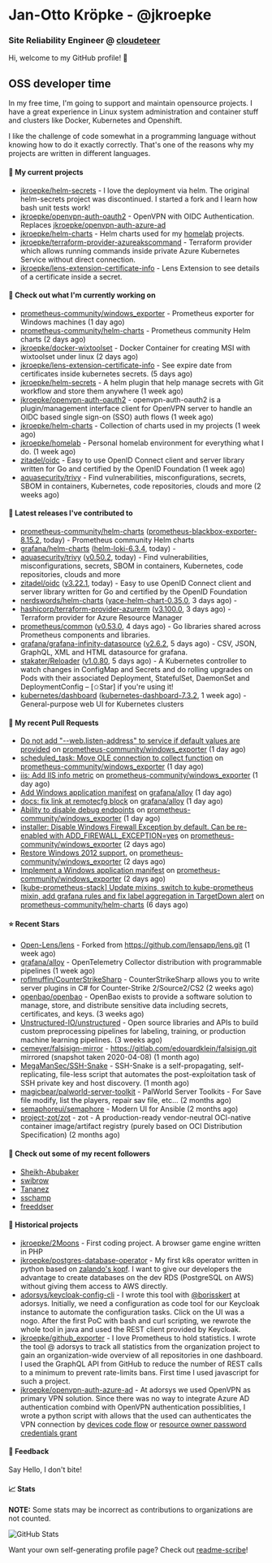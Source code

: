 # Jan-Otto Kröpke - @jkroepke
### Site Reliability Engineer @ [cloudeteer](https://cloudeteer.de/)

Hi, welcome to my GitHub profile! 👋

## OSS developer time
In my free time, I'm going to support and maintain opensource projects. I have a great experience in Linux system administration and container stuff and clusters like Docker, Kubernetes and Openshift.

I like the challenge of code somewhat in a programming language without knowing how to do it exactly correctly. That's one of the reasons why my projects are written in different languages.

#### 🌱 My current projects
- [jkroepke/helm-secrets](https://github.com/jkroepke/helm-secrets) - I love the deployment via helm. The original helm-secrets project was discontinued. I started a fork and I learn how bash unit tests work!
- [jkroepke/openvpn-auth-oauth2](https://github.com/jkroepke/openvpn-auth-oauth2) - OpenVPN with OIDC Authentication. Replaces  [jkroepke/openvpn-auth-azure-ad](https://github.com/jkroepke/openvpn-auth-azure-ad) 
- [jkroepke/helm-charts](https://github.com/jkroepke/helm-charts) - Helm charts used for my [homelab](https://github.com/jkroepke/homelab) projects.
- [jkroepke/terraform-provider-azureakscommand](https://github.com/jkroepke/terraform-provider-azureakscommand) - Terraform provider which allows running commands inside private Azure Kubernetes Service without direct connection.
- [jkroepke/lens-extension-certificate-info](https://github.com/jkroepke/lens-extension-certificate-info) - Lens Extension to see details of a certificate inside a secret.

#### 👷 Check out what I'm currently working on

- [prometheus-community/windows_exporter](https://github.com/prometheus-community/windows_exporter) - Prometheus exporter for Windows machines (1 day ago)
- [prometheus-community/helm-charts](https://github.com/prometheus-community/helm-charts) - Prometheus community Helm charts (2 days ago)
- [jkroepke/docker-wixtoolset](https://github.com/jkroepke/docker-wixtoolset) - Docker Container for creating MSI with wixtoolset under linux (2 days ago)
- [jkroepke/lens-extension-certificate-info](https://github.com/jkroepke/lens-extension-certificate-info) - See expire date from certificates inside kubernetes secrets. (5 days ago)
- [jkroepke/helm-secrets](https://github.com/jkroepke/helm-secrets) - A helm plugin that help manage secrets with Git workflow and store them anywhere (1 week ago)
- [jkroepke/openvpn-auth-oauth2](https://github.com/jkroepke/openvpn-auth-oauth2) - openvpn-auth-oauth2 is a plugin/management interface client for OpenVPN server to handle an OIDC based single sign-on (SSO) auth flows (1 week ago)
- [jkroepke/helm-charts](https://github.com/jkroepke/helm-charts) - Collection of charts used in my projects (1 week ago)
- [jkroepke/homelab](https://github.com/jkroepke/homelab) - Personal homelab environment for everything what I do. (1 week ago)
- [zitadel/oidc](https://github.com/zitadel/oidc) - Easy to use OpenID Connect client and server library written for Go and certified by the OpenID Foundation (1 week ago)
- [aquasecurity/trivy](https://github.com/aquasecurity/trivy) - Find vulnerabilities, misconfigurations, secrets, SBOM in containers, Kubernetes, code repositories, clouds and more (2 weeks ago)

#### 🔭 Latest releases I've contributed to

- [prometheus-community/helm-charts](https://github.com/prometheus-community/helm-charts) ([prometheus-blackbox-exporter-8.15.2](https://github.com/prometheus-community/helm-charts/releases/tag/prometheus-blackbox-exporter-8.15.2), today) - Prometheus community Helm charts
- [grafana/helm-charts](https://github.com/grafana/helm-charts) ([helm-loki-6.3.4](https://github.com/grafana/helm-charts/releases/tag/helm-loki-6.3.4), today) - 
- [aquasecurity/trivy](https://github.com/aquasecurity/trivy) ([v0.50.2](https://github.com/aquasecurity/trivy/releases/tag/v0.50.2), today) - Find vulnerabilities, misconfigurations, secrets, SBOM in containers, Kubernetes, code repositories, clouds and more
- [zitadel/oidc](https://github.com/zitadel/oidc) ([v3.22.1](https://github.com/zitadel/oidc/releases/tag/v3.22.1), today) - Easy to use OpenID Connect client and server library written for Go and certified by the OpenID Foundation
- [nerdswords/helm-charts](https://github.com/nerdswords/helm-charts) ([yace-helm-chart-0.35.0](https://github.com/nerdswords/helm-charts/releases/tag/yace-helm-chart-0.35.0), 3 days ago) - 
- [hashicorp/terraform-provider-azurerm](https://github.com/hashicorp/terraform-provider-azurerm) ([v3.100.0](https://github.com/hashicorp/terraform-provider-azurerm/releases/tag/v3.100.0), 3 days ago) - Terraform provider for Azure Resource Manager
- [prometheus/common](https://github.com/prometheus/common) ([v0.53.0](https://github.com/prometheus/common/releases/tag/v0.53.0), 4 days ago) - Go libraries shared across Prometheus components and libraries.
- [grafana/grafana-infinity-datasource](https://github.com/grafana/grafana-infinity-datasource) ([v2.6.2](https://github.com/grafana/grafana-infinity-datasource/releases/tag/v2.6.2), 5 days ago) - CSV, JSON, GraphQL, XML and HTML datasource for grafana.
- [stakater/Reloader](https://github.com/stakater/Reloader) ([v1.0.80](https://github.com/stakater/Reloader/releases/tag/v1.0.80), 5 days ago) - A Kubernetes controller to watch changes in ConfigMap and Secrets and do rolling upgrades on Pods with their associated Deployment, StatefulSet, DaemonSet and DeploymentConfig – [✩Star] if you&#39;re using it!
- [kubernetes/dashboard](https://github.com/kubernetes/dashboard) ([kubernetes-dashboard-7.3.2](https://github.com/kubernetes/dashboard/releases/tag/kubernetes-dashboard-7.3.2), 1 week ago) - General-purpose web UI for Kubernetes clusters

#### 🔨 My recent Pull Requests

- [Do not add &#34;--web.listen-address&#34; to service if default values are provided](https://github.com/prometheus-community/windows_exporter/pull/1452) on [prometheus-community/windows_exporter](https://github.com/prometheus-community/windows_exporter) (1 day ago)
- [scheduled_task: Move OLE connection to collect function](https://github.com/prometheus-community/windows_exporter/pull/1451) on [prometheus-community/windows_exporter](https://github.com/prometheus-community/windows_exporter) (1 day ago)
- [iis: Add IIS info metric](https://github.com/prometheus-community/windows_exporter/pull/1450) on [prometheus-community/windows_exporter](https://github.com/prometheus-community/windows_exporter) (1 day ago)
- [Add Windows application manifest](https://github.com/grafana/alloy/pull/620) on [grafana/alloy](https://github.com/grafana/alloy) (1 day ago)
- [docs: fix link at remotecfg block](https://github.com/grafana/alloy/pull/618) on [grafana/alloy](https://github.com/grafana/alloy) (1 day ago)
- [Ability to disable debug endpoints](https://github.com/prometheus-community/windows_exporter/pull/1448) on [prometheus-community/windows_exporter](https://github.com/prometheus-community/windows_exporter) (1 day ago)
- [installer: Disable Windows Firewall Exception by default. Can be re-enabled with ADD_FIREWALL_EXCEPTION=yes](https://github.com/prometheus-community/windows_exporter/pull/1447) on [prometheus-community/windows_exporter](https://github.com/prometheus-community/windows_exporter) (2 days ago)
- [Restore Windows 2012 support.](https://github.com/prometheus-community/windows_exporter/pull/1446) on [prometheus-community/windows_exporter](https://github.com/prometheus-community/windows_exporter) (2 days ago)
- [Implement a Windows application manifest](https://github.com/prometheus-community/windows_exporter/pull/1445) on [prometheus-community/windows_exporter](https://github.com/prometheus-community/windows_exporter) (2 days ago)
- [[kube-prometheus-stack] Update mixins, switch to kube-prometheus mixin, add grafana rules and fix label aggregation in TargetDown alert](https://github.com/prometheus-community/helm-charts/pull/4460) on [prometheus-community/helm-charts](https://github.com/prometheus-community/helm-charts) (6 days ago)

#### ⭐ Recent Stars

- [Open-Lens/lens](https://github.com/Open-Lens/lens) - Forked from https://github.com/lensapp/lens.git (1 week ago)
- [grafana/alloy](https://github.com/grafana/alloy) - OpenTelemetry Collector distribution with programmable pipelines (1 week ago)
- [roflmuffin/CounterStrikeSharp](https://github.com/roflmuffin/CounterStrikeSharp) - CounterStrikeSharp allows you to write server plugins in C# for Counter-Strike 2/Source2/CS2 (2 weeks ago)
- [openbao/openbao](https://github.com/openbao/openbao) - OpenBao exists to provide a software solution to manage, store, and distribute sensitive data including secrets, certificates, and keys. (3 weeks ago)
- [Unstructured-IO/unstructured](https://github.com/Unstructured-IO/unstructured) - Open source libraries and APIs to build custom preprocessing pipelines for labeling, training, or production machine learning pipelines.  (3 weeks ago)
- [cemeyer/falsisign-mirror](https://github.com/cemeyer/falsisign-mirror) - https://gitlab.com/edouardklein/falsisign.git mirrored (snapshot taken 2020-04-08) (1 month ago)
- [MegaManSec/SSH-Snake](https://github.com/MegaManSec/SSH-Snake) - SSH-Snake is a self-propagating, self-replicating, file-less script that automates the post-exploitation task of SSH private key and host discovery. (1 month ago)
- [magicbear/palworld-server-toolkit](https://github.com/magicbear/palworld-server-toolkit) - PalWorld Server Toolkits - For Save file modify, list the players, repair sav file, etc... (2 months ago)
- [semaphoreui/semaphore](https://github.com/semaphoreui/semaphore) - Modern UI for Ansible (2 months ago)
- [project-zot/zot](https://github.com/project-zot/zot) - zot - A production-ready vendor-neutral OCI-native container image/artifact registry (purely based on OCI Distribution Specification) (2 months ago)

#### 👯 Check out some of my recent followers

- [Sheikh-Abubaker](https://github.com/Sheikh-Abubaker)
- [swibrow](https://github.com/swibrow)
- [Tananez](https://github.com/Tananez)
- [sschamp](https://github.com/sschamp)
- [freeddser](https://github.com/freeddser)

#### 📜 Historical projects
- [jkroepke/2Moons](https://github.com/jkroepke/2Moons) - First coding project. A browser game engine written in PHP
- [jkroepke/postgres-database-operator](https://github.com/jkroepke/postgres-database-operator) - My first k8s operator written in python based on [zalando's kopf](https://github.com/zalando-incubator/kopf). I want to give our developers the advantage to create databases on the dev RDS (PostgreSQL on AWS) without giving them access to AWS directly.
- [adorsys/keycloak-config-cli](https://github.com/adorsys/keycloak-config-cli) - I wrote this tool with [@borisskert](https://github.com/borisskert) at adorsys. Initially, we need a configuration as code tool for our Keycloak instance to automate the configuration tasks. Click on the UI was a nogo. After the first PoC with bash and curl scripting, we rewrote the whole tool in java and used the REST client provided by Keycloak.
- [jkroepke/github_exporter](https://github.com/jkroepke/github_exporter) - I love Prometheus to hold statistics. I wrote the tool @ adorsys to track all statistics from the organization project to gain an organization-wide overview of all repositories in one dashboard. I used the GraphQL API from GitHub to reduce the number of REST calls to a minimum to prevent rate-limits bans. First time I used javascript for such a project.
- [jkroepke/openvpn-auth-azure-ad](https://github.com/jkroepke/openvpn-auth-azure-ad) - At adorsys we used OpenVPN as primary VPN solution. Since there was no way to integrate Azure AD authentication combind with OpenVPN authentication possiblities, I wrote a python script with allows that the used can authenticates the VPN connection by [devices code flow](https://docs.microsoft.com/en-us/azure/active-directory/develop/v2-oauth2-device-code) or [resource owner password credentials grant](https://docs.microsoft.com/en-us/azure/active-directory/develop/v2-oauth-ropc)

#### 💬 Feedback

Say Hello, I don't bite!

#### 📈 Stats

**NOTE:** Some stats may be incorrect as contributions to organizations
are not counted.

![GitHub Stats](https://github-readme-stats.vercel.app/api?username=jkroepke&count_private=false&theme=tokyonight&show_icons=true)

Want your own self-generating profile page? Check out [readme-scribe](https://github.com/muesli/readme-scribe)!
